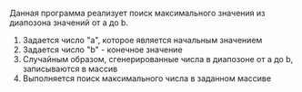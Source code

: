 Данная программа реализует поиск максимального значения из диапозона значений от a до b.

1. Задается число "a", которое является начальным значением
2. Задается число "b" - конечное значение 
3. Случайным образом, сгенерированные числа в диапозоне от a до b, записываются в массив
4. Выполняется поиск максимального числа в заданном массиве
